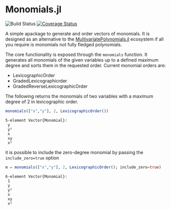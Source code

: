 Monomials.jl
============

![Build Status](https://github.com/FriesischScott/Monomials.jl/actions/workflows/ci.yml/badge.svg) [![Coverage Status](https://codecov.io/gh/FriesischScott/Monomials.jl/graph/badge.svg?token=MFK6LJBRNK)](https://codecov.io/gh/FriesischScott/Monomials.jl)

A simple apackage to generate and order vectors of monomials. It is designed as an alternative to the [MultivariatePolynomials.jl](https://github.com/JuliaAlgebra/MultivariatePolynomials.jl) ecosystem if all you require is monomials not fully fledged polynomials.

The core functionality is exposed through the `monomials` function. It generates all monomials of the given variables up to a defined maximum degree and sorts them in the requested order. Current monomial orders are:

- LexicographicOrder
- GradedLexicographicrder
- GradedReverseLexicographicOrder

The following returns the monomials  of two variables with a maximum degree of 2 in lexicographic order.

```julia
monomials(["x","y"], 2, LexicographicOrder())
```

```
5-element Vector{Monomial}:
 y
 y²
 x
 xy
 x²
```

it is possible to include the zero-degree monomial by passing the `include_zero=true` option

```julia
m = monomials(["x","y"], 2, LexicographicOrder(); include_zero=true)
```

```
6-element Vector{Monomial}:
 1
 y
 y²
 x
 xy
 x²
```
